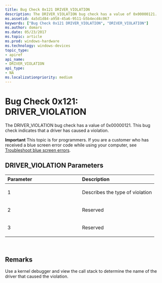 ```yaml
---
title: Bug Check 0x121 DRIVER_VIOLATION
description: The DRIVER_VIOLATION bug check has a value of 0x00000121. This bug check indicates that a driver has caused a violation.
ms.assetid: 4a5d1d84-a958-45a6-9511-b5b4ecd4c067
keywords: ["Bug Check 0x121 DRIVER_VIOLATION", "DRIVER_VIOLATION"]
ms.author: domars
ms.date: 05/23/2017
ms.topic: article
ms.prod: windows-hardware
ms.technology: windows-devices
topic_type:
- apiref
api_name:
- DRIVER_VIOLATION
api_type:
- NA
ms.localizationpriority: medium
---
```


# Bug Check 0x121: DRIVER\_VIOLATION


The DRIVER\_VIOLATION bug check has a value of 0x00000121. This bug check indicates that a driver has caused a violation.

**Important** This topic is for programmers. If you are a customer who has received a blue screen error code while using your computer, see [Troubleshoot blue screen errors](http://windows.microsoft.com/windows-10/troubleshoot-blue-screen-errors).

## DRIVER\_VIOLATION Parameters


<table>
<colgroup>
<col width="50%" />
<col width="50%" />
</colgroup>
<thead>
<tr class="header">
<th align="left">Parameter</th>
<th align="left">Description</th>
</tr>
</thead>
<tbody>
<tr class="odd">
<td align="left"><p>1</p></td>
<td align="left"><p>Describes the type of violation</p></td>
</tr>
<tr class="even">
<td align="left"><p>2</p></td>
<td align="left"><p>Reserved</p></td>
</tr>
<tr class="odd">
<td align="left"><p>3</p></td>
<td align="left"><p>Reserved</p></td>
</tr>
</tbody>
</table>

 

Remarks
-------

Use a kernel debugger and view the call stack to determine the name of the driver that caused the violation.

 

 




